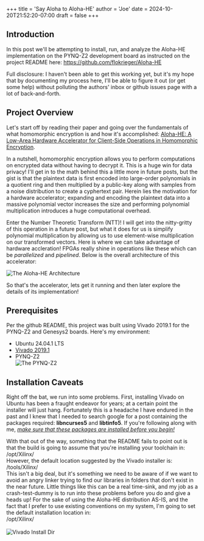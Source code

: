 +++
title = 'Say Aloha to Aloha-HE'
author = 'Joe'
date = 2024-10-20T21:52:20-07:00
draft = false
+++

## Introduction

In this post we'll be attempting to install, run, and analyze the Aloha-HE implementation on the PYNQ-Z2 development board as instructed on the project README here: https://github.com/flokrieger/Aloha-HE

Full disclosure: I haven't been able to get this working yet, but it's my hope that by documenting my process here, I'll be able to figure it out (or get some help) without polluting the authors' inbox or github issues page with a lot of back-and-forth.

## Project Overview
Let's start off by reading their paper and going over the fundamentals of what homomorphic encryption is and how it's accomplished: [Aloha-HE: A Low-Area Hardware Accelerator for Client-Side Operations in Homomorphic Encryption](https://eprint.iacr.org/2023/1736).

In a nutshell, homomorphic encryption allows you to perform computations on encrypted data without having to decrypt it.
This is a huge win for data privacy! I'll get in to the math behind this a little more in future posts, but the gist is that the plaintext data is first encoded into large-order polynomials in a quotient ring and then multiplied by a public-key along with samples from a noise distribution to create a cyphertext pair. Herein lies the motivation for a hardware accelerator; expanding and encoding the plaintext data into a massive polynomial vector increases the size and performing polynomial multiplication introduces a huge computational overhead.

Enter the Number Theoretic Transform (NTT)! I will get into the nitty-gritty of this operation in a future post, but what it does for us is simplify polynomial multiplication by allowing us to use element-wise multiplication on our transformed vectors. Here is where we can take advantage of hardware accleration! FPGAs really shine in operations like these which can be *parallelized* and *pipelined*. Below is the overall architecture of this accelerator:

![The Aloha-HE Architecture](/aloha-he-architecture.PNG)

So that's the accelerator, lets get it running and then later explore the details of its implementation!

## Prerequisites
Per the github README, this project was built using Vivado 2019.1 for the PYNQ-Z2 and Genesys2 boards.
Here's my environment:
- Ubuntu 24.04.1 LTS
- [Vivado 2019.1](https://www.xilinx.com/member/forms/download/xef-vivado.html?filename=Xilinx_Vivado_SDK_2019.1_0524_1430.tar.gz)
- PYNQ-Z2 \
![The PYNQ-Z2](/PYNQZ2.jpeg)

## Installation Caveats

Right off the bat, we run into some problems. First, installing Vivado on Ubuntu has been a fraught endeavor for years; at a certain point the installer will just hang. Fortunately this is a headache I have endured in the past and I knew that I needed to search google for a post containing the packages required: **libncurses5** and **libtinfo5**. If you're following along with me, <u>*make sure that these packages are installed before you begin!*</u>

With that out of the way, something that the README fails to point out is that the build is going to assume that you're installing your toolchain in: \
/opt/Xilinx/ \
However, the default location suggested by the Vivado installer is: \
/tools/Xilinx/ \
This isn't a big deal, but it's something we need to be aware of if we want to avoid an angry linker trying to find our libraries in folders that don't exist in the near future. Little things like this can be a real time-sink, and my job as a crash-test-dummy is to run into these problems before you do and give a heads up! For the sake of using the Aloha-HE distribution AS-IS, and the fact that I prefer to use existing conventions on my system, I'm going to set the default installation location in: \
/opt/Xilinx/ \
\
![Vivado Install Dir](/vivado_install.png)
